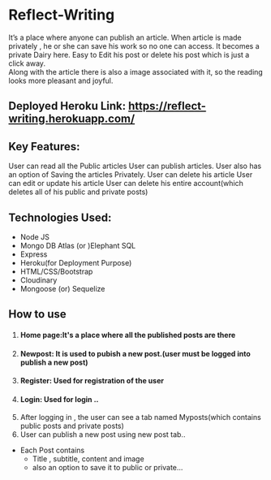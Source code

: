 # Reflect-Writing

It’s a place where anyone can publish an article. When article is made privately ,
he or she can save his work so no one can access. It becomes a private Dairy here. Easy to Edit his post or delete his post which is just a click away.  
Along with the article there is also a image associated with it, so the reading looks more pleasant and joyful.

## Deployed Heroku Link: https://reflect-writing.herokuapp.com/

## Key Features:

User can read all the Public articles
User can publish articles.
User also has an option of Saving the articles Privately.
User can delete his article
User can edit or update his article
User can delete his entire account(which deletes all of his public and private posts)


## Technologies Used:

- Node JS
- Mongo DB Atlas (or )Elephant SQL
- Express
- Heroku(for Deployment Purpose)
- HTML/CSS/Bootstrap
- Cloudinary
- Mongoose (or) Sequelize


## How to use

1. #### Home page:It's a place where all the published posts are there
2. #### Newpost: It is used to pubish a new post.(user must be logged into publish a new post)
3. #### Register: Used for registration of the user
4. #### Login: Used for login ..
5. After logging in , the user can see a tab named Myposts(which contains public posts and private posts)
6. User can publish a new post using new post tab..
  - Each Post contains
    - Title , subtitle, content and image 
    - also an  option to save it to public or private...

    



